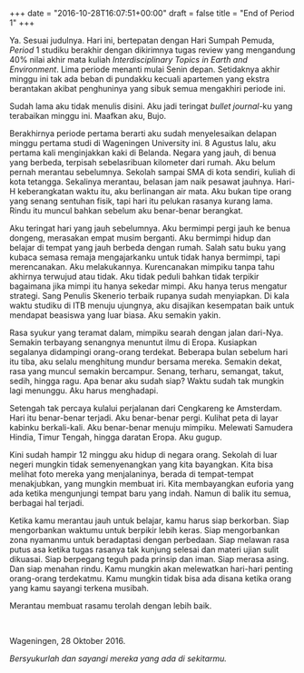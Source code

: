 +++
date = "2016-10-28T16:07:51+00:00"
draft = false
title = "End of Period 1"
+++
<p>Ya. Sesuai judulnya. Hari ini, bertepatan dengan Hari Sumpah Pemuda, <i>Period</i> 1 studiku berakhir dengan dikirimnya tugas review yang mengandung 40% nilai akhir mata kuliah <i>Interdisciplinary Topics in Earth and Environment</i>. Lima periode menanti mulai Senin depan. Setidaknya akhir minggu ini tak ada beban di pundakku kecuali apartemen yang ekstra berantakan akibat penghuninya yang sibuk semua mengakhiri periode ini.</p><p>Sudah lama aku tidak menulis disini. Aku jadi teringat <i>bullet journal</i>-ku yang terabaikan minggu ini. Maafkan aku, Bujo.</p><p>Berakhirnya periode pertama berarti aku sudah menyelesaikan delapan minggu pertama studi di Wageningen University ini. 8 Agustus lalu, aku pertama kali menginjakkan kaki di Belanda. Negara yang jauh, di benua yang berbeda, terpisah sebelasribuan kilometer dari rumah. Aku belum pernah merantau sebelumnya. Sekolah sampai SMA di kota sendiri, kuliah di kota tetangga. Sekalinya merantau, belasan jam naik pesawat jauhnya. Hari-H keberangkatan waktu itu, aku berlinangan air mata. Aku bukan tipe orang yang senang sentuhan fisik, tapi hari itu pelukan rasanya kurang lama. Rindu itu muncul bahkan sebelum aku benar-benar berangkat.</p><p>Aku teringat hari yang jauh sebelumnya. Aku bermimpi pergi jauh ke benua dongeng, merasakan empat musim berganti. Aku bermimpi hidup dan belajar di tempat yang jauh berbeda dengan rumah. Salah satu buku yang kubaca semasa remaja mengajarkanku untuk tidak hanya bermimpi, tapi merencanakan. Aku melakukannya. Kurencanakan mimpiku tanpa tahu akhirnya terwujud atau tidak. Aku tidak peduli bahkan tidak terpikir bagaimana jika mimpi itu hanya sekedar mimpi. Aku hanya terus mengatur strategi. Sang Penulis Skenerio terbaik rupanya sudah menyiapkan. Di kala waktu studiku di ITB menuju ujungnya, aku disajikan kesempatan baik untuk mendapat beasiswa yang luar biasa. Aku semakin yakin.</p><p>Rasa syukur yang teramat dalam, mimpiku searah dengan jalan dari-Nya. Semakin terbayang senangnya menuntut ilmu di Eropa. Kusiapkan segalanya didampingi orang-orang terdekat. Beberapa bulan sebelum hari itu tiba, aku selalu menghitung mundur bersama mereka. Semakin dekat, rasa yang muncul semakin bercampur. Senang, terharu, semangat, takut, sedih, hingga ragu. Apa benar aku sudah siap? Waktu sudah tak mungkin lagi menunggu. Aku harus menghadapi.</p><p>Setengah tak percaya kulalui perjalanan dari Cengkareng ke Amsterdam. Hari itu benar-benar terjadi. Aku benar-benar pergi. Kulihat peta di layar kabinku berkali-kali. Aku benar-benar menuju mimpiku. Melewati Samudera Hindia, Timur Tengah, hingga daratan Eropa. Aku gugup.</p><p>Kini sudah hampir 12 minggu aku hidup di negara orang. Sekolah di luar negeri mungkin tidak semenyenangkan yang kita bayangkan. Kita bisa melihat foto mereka yang menjalaninya, berada di tempat-tempat menakjubkan, yang mungkin membuat iri. Kita membayangkan euforia yang ada ketika mengunjungi tempat baru yang indah. Namun di balik itu semua, berbagai hal terjadi.</p><p>Ketika kamu merantau jauh untuk belajar, kamu harus siap berkorban. Siap mengorbankan waktumu untuk berpikir lebih keras. Siap mengorbankan zona nyamanmu untuk beradaptasi dengan perbedaan. Siap melawan rasa putus asa ketika tugas rasanya tak kunjung selesai dan materi ujian sulit dikuasai. Siap berpegang teguh pada prinsip dan iman. Siap merasa asing. Dan siap menahan rindu. Kamu mungkin akan melewatkan hari-hari penting orang-orang terdekatmu. Kamu mungkin tidak bisa ada disana ketika orang yang kamu sayangi terkena musibah.</p><p>Merantau membuat rasamu terolah dengan lebih baik.</p><p><br></p><p>Wageningen, 28 Oktober 2016.</p><p><i>Bersyukurlah dan sayangi mereka yang ada di sekitarmu.</i></p>